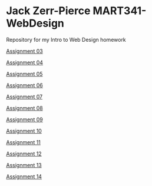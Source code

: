 # Jack Zerr-Pierce MART341-WebDesign
Repository for my Intro to Web Design homework

   <p>
<a href="https://jackzpierce.github.io/MART341-WebDesign/assignment-03/">Assignment 03</a>
   </p>
   
   <p>
<a href="https://jackzpierce.github.io/MART341-WebDesign/assignment-04/">Assignment 04</a>
  </p>
  
   <p>
<a href="https://jackzpierce.github.io/MART341-WebDesign/assignment-05/">Assignment 05</a>
  </p>
  
 <a href="https://jackzpierce.github.io/MART341-WebDesign/assignment-06/">Assignment 06</a>
 
  <p>
<a href="https://jackzpierce.github.io/MART341-WebDesign/assignment-07/">Assignment 07</a>
  </p>
  
   <p>
<a href="https://jackzpierce.github.io/MART341-WebDesign/assignment-08/">Assignment 08</a>
  </p>

   <p>
<a href="https://jackzpierce.github.io/MART341-WebDesign/assignment-09/">Assignment 09</a>
  </p>
  
  <p>
<a href="https://jackzpierce.github.io/MART341-WebDesign/assignment-10/">Assignment 10</a>
  </p>
  
  <p>
<a href="https://jackzpierce.github.io/MART341-WebDesign/assignment-11/">Assignment 11</a>
  </p>

 <p>
<a href="https://jackzpierce.github.io/MART341-WebDesign/assignment-12/">Assignment 12</a>
  </p>
  
   <p>
<a href="https://jackzpierce.github.io/MART341-WebDesign/assignment-13/">Assignment 13</a>
  </p>
  
  <p>
<a href="https://jackzpierce.github.io/MART341-WebDesign/assignment-14/">Assignment 14</a>
  </p>


  
